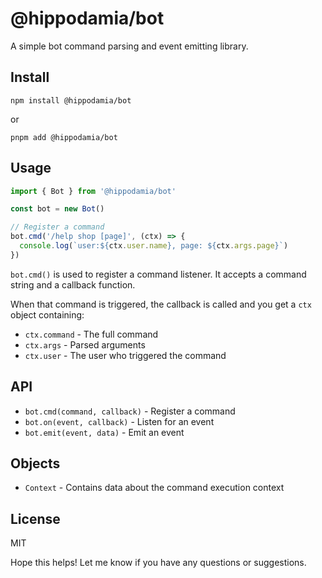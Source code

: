# @hippodamia/bot
A simple bot command parsing and event emitting library.

## Install

```
npm install @hippodamia/bot
```
or
```
pnpm add @hippodamia/bot
```

## Usage

```ts
import { Bot } from '@hippodamia/bot'

const bot = new Bot()

// Register a command 
bot.cmd('/help shop [page]', (ctx) => {
  console.log(`user:${ctx.user.name}, page: ${ctx.args.page}`)
})

```

`bot.cmd()` is used to register a command listener. It accepts a command string and a callback function.

When that command is triggered, the callback is called and you get a `ctx` object containing:

- `ctx.command` - The full command
- `ctx.args` - Parsed arguments
- `ctx.user` - The user who triggered the command

## API

- `bot.cmd(command, callback)` - Register a command
- `bot.on(event, callback)` - Listen for an event
- `bot.emit(event, data)` - Emit an event

## Objects

- `Context` - Contains data about the command execution context

## License

MIT

Hope this helps! Let me know if you have any questions or suggestions.

